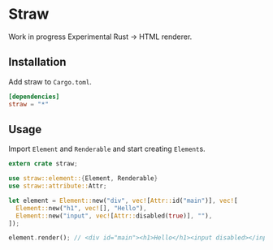 # Straw

Work in progress Experimental Rust -> HTML renderer.

## Installation

Add straw to `Cargo.toml`.

```toml
[dependencies]
straw = "*"
```

## Usage

Import `Element` and `Renderable` and start creating `Element`s.

```rust
extern crate straw;

use straw::element::{Element, Renderable}
use straw::attribute::Attr;

let element = Element::new("div", vec![Attr::id("main")], vec![
  Element::new("h1", vec![], "Hello"),
  Element::new("input", vec![Attr::disabled(true)], ""),
]);

element.render(); // <div id="main"><h1>Hello</h1><input disabled></input></div>
```
